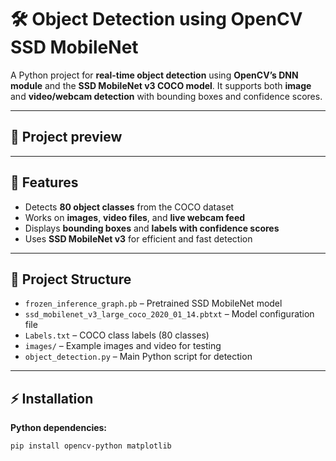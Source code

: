 # 🛠️ Object Detection using OpenCV SSD MobileNet

A Python project for **real-time object detection** using **OpenCV’s DNN module** and the **SSD MobileNet v3 COCO model**. It supports both **image** and **video/webcam detection** with bounding boxes and confidence scores.

---
## 🔹 Project preview

---
## 🔹 Features

- Detects **80 object classes** from the COCO dataset  
- Works on **images**, **video files**, and **live webcam feed**  
- Displays **bounding boxes** and **labels with confidence scores**  
- Uses **SSD MobileNet v3** for efficient and fast detection  

---

## 📂 Project Structure

- `frozen_inference_graph.pb` – Pretrained SSD MobileNet model  
- `ssd_mobilenet_v3_large_coco_2020_01_14.pbtxt` – Model configuration file  
- `Labels.txt` – COCO class labels (80 classes)  
- `images/` – Example images and video for testing  
- `object_detection.py` – Main Python script for detection  

---

## ⚡ Installation

**Python dependencies:**
```bash
pip install opencv-python matplotlib
